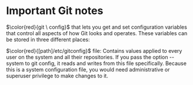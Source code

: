 # Important Git notes

$\color{red}{git \ config}$ that lets you get and set configuration variables that control
all aspects of how Git looks and operates. These variables can be stored in three different places:

 $\color{red}{[path]/etc/gitconfig}$ file: Contains values applied to every user on the system and all their
 repositories. If you pass the option --system to git config, it reads and writes from this file
 specifically. Because this is a system configuration file, you would need administrative or
 superuser privilege to make changes to it.
